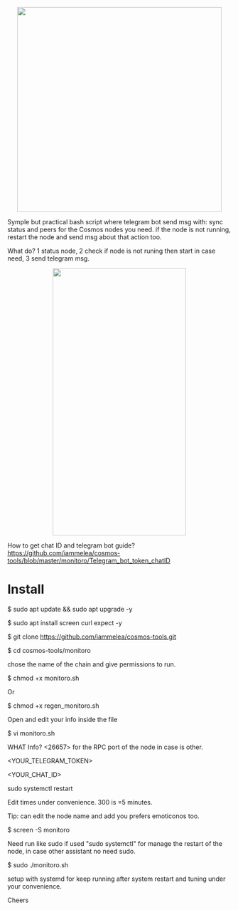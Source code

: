 <p align="center">
  <img width="460" height="460" src="https://meleatrust.com/wp-content/uploads/2020/03/g5738.png">
</p>




Symple but practical bash script where telegram bot send msg with: sync status and peers for the Cosmos nodes you need.
if the node is not running, restart the node and send msg about that action too. 

What do? 1 status node, 2 check if node is not runing then start in case need, 3 send telegram msg.

<p align="center">
  <img width="300" height="600" src="https://meleatrust.com/wp-content/uploads/2020/03/photo_2020-03-07_20-40-20.jpg">
</p>

How to get chat ID and telegram bot guide?
https://github.com/iammelea/cosmos-tools/blob/master/monitoro/Telegram_bot_token_chatID



# Install

$ sudo apt update && sudo apt upgrade -y

$ sudo apt install screen curl expect -y

$ git clone https://github.com/iammelea/cosmos-tools.git

$ cd cosmos-tools/monitoro

chose the name of the chain and give permissions to run.


$ chmod +x monitoro.sh

Or

$ chmod +x regen_monitoro.sh


Open and edit your info inside the file

$ vi monitoro.sh

WHAT Info?
<26657> for the RPC port of the node in case is other.

<WRITE-NODE-NAME-HERE>
  
<YOUR_TELEGRAM_TOKEN>

<YOUR_CHAT_ID>

sudo systemctl restart <PROCESS NAME>

Edit times under convenience. 300 is =5 minutes.

Tip: can edit the node name and add you prefers emoticonos too.
  

$ screen -S monitoro

Need run like sudo if used "sudo systemctl" for manage the restart of the node, in case other assistant no need sudo.


$ sudo ./monitoro.sh



setup with systemd for keep running after system restart and tuning under your convenience.

Cheers

